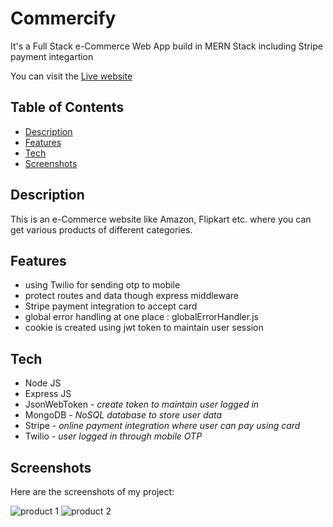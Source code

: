 # Commercify

<p>It's a Full Stack e-Commerce Web App build in MERN Stack including Stripe payment integartion</p>

You can visit the [Live website](https://commercify-client.vercel.app)  

## Table of Contents

- [Description](#description)
- [Features](#features)
- [Tech](#tech)
- [Screenshots](#screenshots)

## Description

This is an e-Commerce website like Amazon, Flipkart etc. where you can get various products of different categories.

## Features

- using Twilio for sending otp to mobile
- protect routes and data though express middleware
- Stripe payment integration to accept card
- global error handling at one place : globalErrorHandler.js
- cookie is created using jwt token to maintain user session

## Tech
<ul>
<li>Node JS</li>
<li>Express JS</li>
<li>JsonWebToken - <i>create token to maintain user logged in</i></li>
<li>MongoDB - <i>NoSQL database to store user data</i></li>
<li>Stripe - <i>online payment integration where user can pay using card</i></li>
<li>Twilio - <i>user logged in through mobile OTP</i></li>
</ul>

## Screenshots

Here are the screenshots of my project:

![product 1](https://commercify-vercel.s3.ap-south-1.amazonaws.com/images/commercify1.png)
![product 2](https://commercify-vercel.s3.ap-south-1.amazonaws.com/images/commercify2.png)
